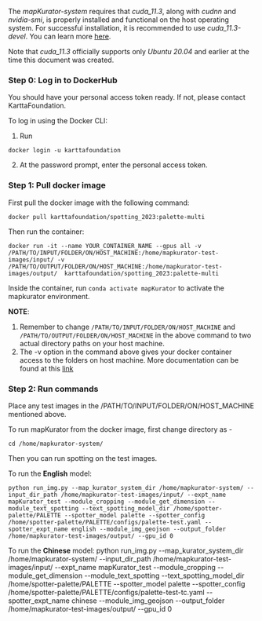 
The *mapKurator-system* requires that *cuda_11.3*, along with *cudnn* and *nvidia-smi*, is properly installed and functional on the host operating system. For successful installation, it is recommended to use *cuda_11.3-devel*. You can learn more [here](https://github.com/NVIDIA/nvidia-docker/wiki/CUDA).

Note that *cuda_11.3* officially supports only *Ubuntu 20.04* and earlier at the time this document was created.

### Step 0: Log in to DockerHub
You should have your personal access token ready. If not, please contact KarttaFoundation.

To log in using the Docker CLI:

1. Run
```
docker login -u karttafoundation
```

2. At the password prompt, enter the personal access token.

### Step 1: Pull docker image 

First pull the docker image with the following command:

```docker pull karttafoundation/spotting_2023:palette-multi```

Then run the container:
```
docker run -it --name YOUR_CONTAINER_NAME --gpus all -v /PATH/TO/INPUT/FOLDER/ON/HOST_MACHINE:/home/mapkurator-test-images/input/ -v /PATH/TO/OUTPUT/FOLDER/ON/HOST_MACHINE:/home/mapkurator-test-images/output/  karttafoundation/spotting_2023:palette-multi
```

Inside the container, run `conda activate mapKurator` to activate the mapkurator environment. 

**NOTE**: 
1) Remember to change `/PATH/TO/INPUT/FOLDER/ON/HOST_MACHINE` and `/PATH/TO/OUTPUT/FOLDER/ON/HOST_MACHINE` in the above command to two actual directory paths on your host machine. 
2) The -v option in the command above gives your docker container access to the folders on host machine. More documentation can be found at this [link](https://docs.docker.com/storage/volumes/)


### Step 2: Run commands 
Place any test images in the /PATH/TO/INPUT/FOLDER/ON/HOST_MACHINE mentioned above.

To run mapKurator from the docker image, first change directory as -     
```
cd /home/mapkurator-system/
```

Then you can run spotting on the test images.     


To run the **English** model:
```
python run_img.py --map_kurator_system_dir /home/mapkurator-system/ --input_dir_path /home/mapkurator-test-images/input/ --expt_name mapKurator_test --module_cropping --module_get_dimension --module_text_spotting --text_spotting_model_dir /home/spotter-palette/PALETTE --spotter_model palette --spotter_config /home/spotter-palette/PALETTE/configs/palette-test.yaml --spotter_expt_name english --module_img_geojson --output_folder /home/mapkurator-test-images/output/ --gpu_id 0
```

To run the **Chinese** model:
python run_img.py --map_kurator_system_dir /home/mapkurator-system/ --input_dir_path /home/mapkurator-test-images/input/ --expt_name mapKurator_test --module_cropping --module_get_dimension --module_text_spotting --text_spotting_model_dir /home/spotter-palette/PALETTE --spotter_model palette --spotter_config /home/spotter-palette/PALETTE/configs/palette-test-tc.yaml --spotter_expt_name chinese --module_img_geojson --output_folder /home/mapkurator-test-images/output/ --gpu_id 0

